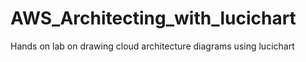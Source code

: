 # AWS_Architecting_with_lucichart
Hands on lab on drawing cloud architecture diagrams using lucichart
